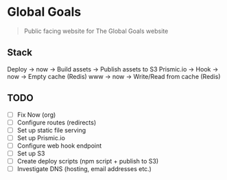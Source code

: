 # Global Goals

> Public facing website for The Global Goals website

## Stack

Deploy -> now -> Build assets -> Publish assets to S3
Prismic.io -> Hook -> now -> Empty cache (Redis)
www -> now -> Write/Read from cache (Redis)

## TODO

- [ ] Fix Now (org)
- [ ] Configure routes (redirects)
- [ ] Set up static file serving
- [ ] Set up Prismic.io
- [ ] Configure web hook endpoint
- [ ] Set up S3
- [ ] Create deploy scripts (npm script + publish to S3)
- [ ] Investigate DNS (hosting, email addresses etc.)
